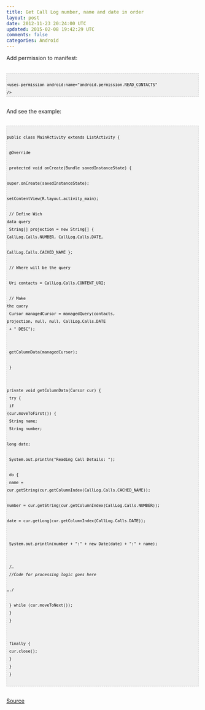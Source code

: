 ```yaml
---
title: Get Call Log number, name and date in order
layout: post
date: 2012-11-23 20:24:00 UTC
updated: 2015-02-08 19:42:29 UTC
comments: false
categories: Android
---
```

Add permission to manifest:<br /><br /><pre style="background-image: URL(http://2.bp.blogspot.com/_z5ltvMQPaa8/SjJXr_U2YBI/AAAAAAAAAAM/46OqEP32CJ8/s320/codebg.gif); background: #f0f0f0; border: 1px dashed #CCCCCC; color: black; font-family: arial; font-size: 12px; height: auto; line-height: 20px; overflow: auto; padding: 0px; text-align: left; width: 99%;"><code style="color: black; word-wrap: normal;"> &lt;uses-permission android:name="android.permission.READ_CONTACTS" /&gt;  <br /></code></pre><br />And see the example:<br /><br /><pre style="background-image: URL(http://2.bp.blogspot.com/_z5ltvMQPaa8/SjJXr_U2YBI/AAAAAAAAAAM/46OqEP32CJ8/s320/codebg.gif); background: #f0f0f0; border: 1px dashed #CCCCCC; color: black; font-family: arial; font-size: 12px; height: auto; line-height: 20px; overflow: auto; padding: 0px; text-align: left; width: 99%;"><code style="color: black; word-wrap: normal;"> public class MainActivity extends ListActivity {  <br />        <br />      @Override  <br />      protected void onCreate(Bundle savedInstanceState) {  <br />           super.onCreate(savedInstanceState);  <br />           setContentView(R.layout.activity_main);  <br />             <br />           // Define Wich data query  <br />           String[] projection = new String[] { CallLog.Calls.NUMBER, CallLog.Calls.DATE,  <br />               CallLog.Calls.CACHED_NAME };  <br />             <br />           // Where will be the query  <br />           Uri contacts = CallLog.Calls.CONTENT_URI;  <br />             <br />           // Make the query  <br />           Cursor managedCursor = managedQuery(contacts, projection, null, null, CallLog.Calls.DATE  <br />               + " DESC");  <br />             <br />           getColumnData(managedCursor);  <br />             <br />      }  <br />        <br />      private void getColumnData(Cursor cur) {  <br />           try {  <br />                if (cur.moveToFirst()) {  <br />                     String name;  <br />                     String number;  <br />                     long date;  <br />                       <br />                     System.out.println("Reading Call Details: ");  <br />                     do {  <br />                          name = cur.getString(cur.getColumnIndex(CallLog.Calls.CACHED_NAME));  <br />                          number = cur.getString(cur.getColumnIndex(CallLog.Calls.NUMBER));  <br />                          date = cur.getLong(cur.getColumnIndex(CallLog.Calls.DATE));  <br />                            <br />                          System.out.println(number + ":" + new Date(date) + ":" + name);  <br />                            <br />                          /*…  <br />                          //Code for processing logic goes here  <br />                          ….*/  <br />                            <br />                     } while (cur.moveToNext());  <br />                }  <br />           }  <br />             <br />           finally {  <br />                cur.close();  <br />           }  <br />      }  <br /> }  <br /></code></pre><br /><a href="http://www.android-app-market.com/call-log-content-provider-in-android-application.html">Source</a>